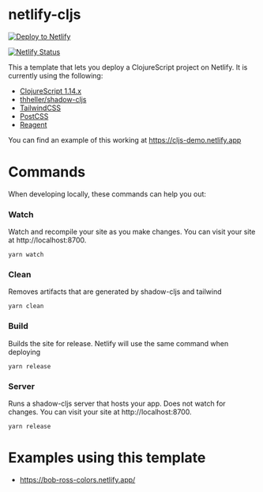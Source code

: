 # netlify-cljs

[![Deploy to Netlify](https://www.netlify.com/img/deploy/button.svg)](https://app.netlify.com/start/deploy?repository=https://github.com/bryanmikaelian/netlify-cljs)

[![Netlify Status](https://api.netlify.com/api/v1/badges/aa02abed-1ee3-4aff-81fd-ab2565b52d1f/deploy-status)](https://app.netlify.com/sites/netlify-cljs-ci/deploys)

This a template that lets you deploy a ClojureScript project on Netlify. It is currently using the following:

- [ClojureScript 1.14.x](https://clojurescript.org/)
- [thheller/shadow-cljs](https://github.com/thheller/shadow-cljs)
- [TailwindCSS](https://tailwindcss.com/)
- [PostCSS](https://postcss.org/)
- [Reagent](https://reagent-project.github.io/)

You can find an example of this working at https://cljs-demo.netlify.app

# Commands

When developing locally, these commands can help you out:

### Watch

Watch and recompile your site as you make changes. You can visit your site at http://localhost:8700.

``` shell
yarn watch
```

### Clean

Removes artifacts that are generated by shadow-cljs and tailwind

``` shell
yarn clean
```

### Build

Builds the site for release. Netlify will use the same command when deploying

``` shell
yarn release
```

### Server

Runs a shadow-cljs server that hosts your app. Does not watch for changes. You can visit your site at http://localhost:8700.

``` shell
yarn release
```

# Examples using this template
- https://bob-ross-colors.netlify.app/

